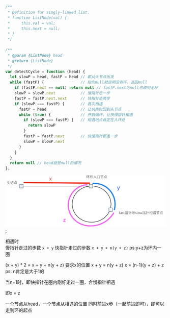 ```javascript
/**
 * Definition for singly-linked list.
 * function ListNode(val) {
 *     this.val = val;
 *     this.next = null;
 * }
 */

/**
 * @param {ListNode} head
 * @return {ListNode}
 */
var detectCycle = function (head) {
  let slowP = head, fastP = head // 都从头节点出发
  while (fastP) {                // 指向null就说明没有环，返回null
    if (fastP.next == null) return null // fastP.next为null也说明无环
    slowP = slowP.next           // 慢指针走一步
    fastP = fastP.next.next      // 快指针走两步
    if (slowP === fastP) {       // 首次相遇
      fastP = head               // 让快指针回到头节点
      while (true) {             // 开启循环，让快慢指针相遇
        if (slowP === fastP) {   // 相遇地点肯定在入环处
          return slowP
        }
        fastP = fastP.next       // 快慢指针都走一步
        slowP = slowP.next
      }
    }
  }
  return null // head就是null的情况
};
```

![img](../img/linked-list-cycle-2.png);

相遇时  
慢指针走过的步数 `x + y`
快指针走过的步数 `x + y + n(y + z)` ps:y+z为环内一圈

(x + y) * 2 = x + y + n(y + z)
要求x的位置
x + y = n(y + z)
x = (n-1)(y + z) + z ps: n肯定是大于1的

当n=1时，即快指针在圈内刚好走过一圈，合慢指针相遇

即x = z

一个节点从head，一个节点从相遇的位置
同时前进x歩（一起前进即可），即可以走到环的起点